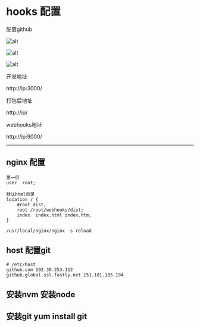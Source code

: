 # hooks 配置

配置github

![alt](https://user-images.githubusercontent.com/1913044/124536590-d22c5900-de4a-11eb-99db-9c48cc75dc5c.png)

![alt](https://user-images.githubusercontent.com/1913044/124536839-52eb5500-de4b-11eb-8817-99d28e293cf3.png)

![alt](https://user-images.githubusercontent.com/1913044/124536999-9fcf2b80-de4b-11eb-81e2-38979a9ca951.png)

开发地址

http://ip:3000/

打包后地址

http://ip/

webhooks地址

http://ip:9000/

-------------

## nginx 配置

    第一行
    user  root;

    默认html目录
    location / {
        #root dist;
        root /root/webhooks/dist;
        index  index.html index.htm;
    }

    /usr/local/nginx/nginx -s reload

## host 配置git

    # /etc/host
    github.com 192.30.253.112
    github.global.ssl.fastly.net 151.101.185.194

## 安装nvm 安装node

## 安装git yum install git
